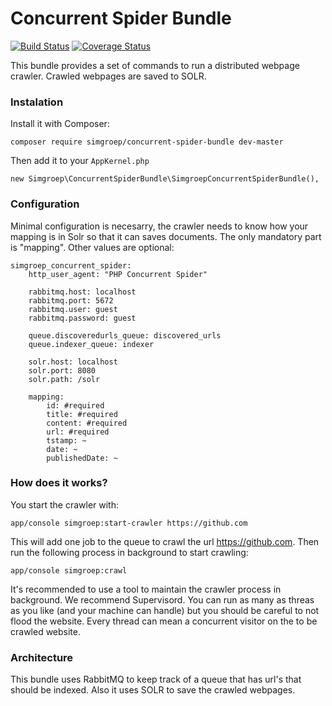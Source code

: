 Concurrent Spider Bundle
========================

[![Build Status](https://travis-ci.org/simgroep/concurrent-spider-bundle.svg?branch=master)](http://travis-ci.org/simgroep/concurrent-spider-bundle)
[![Coverage Status](https://coveralls.io/repos/simgroep/concurrent-spider-bundle/badge.svg?branch=master)](https://coveralls.io/r/simgroep/concurrent-spider-bundle?branch=master)

This bundle provides a set of commands to run a distributed webpage crawler. Crawled webpages are saved to SOLR.

### Instalation

Install it with Composer:

    composer require simgroep/concurrent-spider-bundle dev-master

Then add it to your `AppKernel.php`

    new Simgroep\ConcurrentSpiderBundle\SimgroepConcurrentSpiderBundle(),

### Configuration

Minimal configuration is necesarry, the crawler needs to know how your mapping is in Solr so that it can saves documents. The only mandatory part is "mapping". Other values are optional:

    simgroep_concurrent_spider:
        http_user_agent: "PHP Concurrent Spider"

        rabbitmq.host: localhost
        rabbitmq.port: 5672
        rabbitmq.user: guest
        rabbitmq.password: guest

        queue.discoveredurls_queue: discovered_urls
        queue.indexer_queue: indexer

        solr.host: localhost
        solr.port: 8080
        solr.path: /solr

        mapping:
            id: #required
            title: #required
            content: #required
            url: #required
            tstamp: ~
            date: ~
            publishedDate: ~

### How does it works?

You start the crawler with:

    app/console simgroep:start-crawler https://github.com

This will add one job to the queue to crawl the url https://github.com. Then run the following process in background to start crawling:

    app/console simgroep:crawl

It's recommended to use a tool to maintain the crawler process in background. We recommend Supervisord. You can run as many as threas as you like (and your machine can handle) but you should be careful to not flood the website. Every thread can mean a concurrent visitor on the to be crawled website.

### Architecture

This bundle uses RabbitMQ to keep track of a queue that has url's that should be indexed. Also it uses SOLR to save the crawled webpages.
